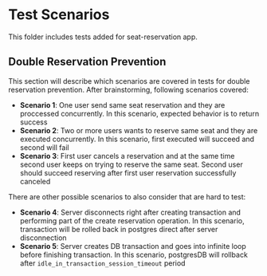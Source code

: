 # Test Scenarios

This folder includes tests added for seat-reservation app.

## Double Reservation Prevention

This section will describe which scenarios are covered in tests for double reservation prevention.
After brainstorming, following scenarios covered:

- **Scenario 1**: One user send same seat reservation and they are proccessed concurrently. In this scenario, expected behavior is to return success
- **Scenario 2**: Two or more users wants to reserve same seat and they are executed concurrently. In this scenario, first executed will succeed and second will fail
- **Scenario 3**: First user cancels a reservation and at the same time second user keeps on trying to reserve the same seat. Second user should succeed reserving after first user reservation successfully canceled

There are other possible scenarios to also consider that are hard to test:

- **Scenario 4**: Server disconnects right after creating transaction and performing part of the create reservation operation. In this scenario, transaction will be rolled back in postgres direct after server disconnection
- **Scenario 5**: Server creates DB transaction and goes into infinite loop before finishing transaction. In this scenario, postgresDB will rollback after `idle_in_transaction_session_timeout` period
